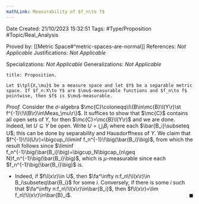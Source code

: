 ```yaml
---
mathLink: Measurability of $f_n\to f$
---
```


<div class="topSpace"></div>

Date Created: 21/10/2023 15:32:51
Tags: #Type/Proposition #Topic/Real_Analysis

Proved by: [[Metric Space#^metric-spaces-are-normal]]
References: <i>Not Applicable</i>
Justifications: <i>Not Applicable</i>

Specializations: <i>Not Applicable</i>
Generalizations: <i>Not Applicable</i>

``` ad-Proposition
title: Proposition.

Let $\tpl{X,\mu}$ be a measure space and let $Y$ be a separable metric space. If $f_n:X\to Y$ are $\mu$-measurable functions and $f_n\to f$ pointwise, then $f$ is $\mu$-measurable.

```

<i>Proof.</i> Consider the $\sigma$-algebra $\mc{C}\coloneqq\l\{B\in\mc{B}\l(Y\r)\st f^{-1}\!\l(B\r)\in\Meas_\mu\r\}$. It suffices to show that $\mc{C}$ contains all open sets of $Y$, for then $\mc{C}=\mc{B}\l(Y\r)$ and we are done. Indeed, let $U\subseteq Y$ be open. Write $U=\bigcup_iB_i$ where each $\bar{B_i}\subseteq U$; this can be done by separability and Hausdorffness of $Y$. We claim that $f^{-1}\!\l(U\r)=\bigcup_i\liminf f_n^{-1}\!\big(\bar{B_i}\big)$, from which the result follows since $\liminf f_n^{-1}\big(\bar{B_i}\big)=\bigcup_N\bigcap_{n\geq N}f_n^{-1}\big(\bar{B_i}\big)$, which is $\mu$-measurable since each $f_n^{-1}\big(\bar{B_i}\big)$ is.
* Indeed, if $f\l(x\r)\in U$, then $\fa^\infty n:f_n\!\l(x\r)\in B_i\subseteq\bar{B_i}$ for some $i$. Conversely, if there is some $i$ such that $\fa^\infty n:f_n\!\l(x\r)\in\bar{B_i}$, then $f\l(x\r)=\lim f_n\!\l(x\r)\in\bar{B}_i$.<span style="float:right;">$\blacksquare$</span>
